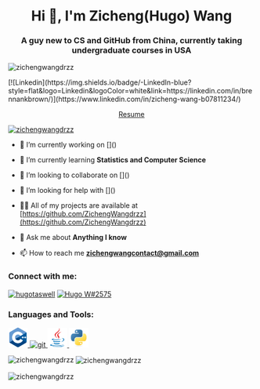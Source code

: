 <h1 align="center">Hi 👋, I'm Zicheng(Hugo) Wang</h1>
<h3 align="center">A guy new to CS and GitHub from China, currently taking undergraduate courses in USA</h3>

<p align="left"> <img src="https://komarev.com/ghpvc/?username=zichengwangdrzz&label=Profile%20views&color=0e75b6&style=flat" alt="zichengwangdrzz" /> </p>
[![Linkedin](https://img.shields.io/badge/-LinkedIn-blue?style=flat&logo=Linkedin&logoColor=white&link=https://linkedin.com/in/brennankbrown/)](https://www.linkedin.com/in/zicheng-wang-b07811234/)

<p align="center"> <a href=https://docs.google.com/document/d/1VH9qtxjerH2fdBhA0nr9mlW5SJ7UlbkL/edit>Resume</a>

<p align="left"> <a href="https://github.com/ryo-ma/github-profile-trophy"><img src="https://github-profile-trophy.vercel.app/?username=zichengwangdrzz" alt="zichengwangdrzz" /></a> </p>

- 🔭 I’m currently working on [\](\)

- 🌱 I’m currently learning **Statistics and Computer Science**

- 👯 I’m looking to collaborate on [\](\)

- 🤝 I’m looking for help with [\](\)

- 👨‍💻 All of my projects are available at [https://github.com/ZichengWangdrzz](https://github.com/ZichengWangdrzz)

- 💬 Ask me about **Anything I know**

- 📫 How to reach me **zichengwangcontact@gmail.com**

<h3 align="left">Connect with me:</h3>
<p align="left">
<a href="https://instagram.com/hugotaswell" target="blank"><img align="center" src="https://raw.githubusercontent.com/rahuldkjain/github-profile-readme-generator/master/src/images/icons/Social/instagram.svg" alt="hugotaswell" height="30" width="40" /></a>
<a href="https://discord.gg/Hugo W#2575" target="blank"><img align="center" src="https://raw.githubusercontent.com/rahuldkjain/github-profile-readme-generator/master/src/images/icons/Social/discord.svg" alt="Hugo W#2575" height="30" width="40" /></a>
</p>

<h3 align="left">Languages and Tools:</h3>
<p align="left"> <a href="https://www.w3schools.com/cpp/" target="_blank" rel="noreferrer"> <img src="https://raw.githubusercontent.com/devicons/devicon/master/icons/cplusplus/cplusplus-original.svg" alt="cplusplus" width="40" height="40"/> </a> <a href="https://git-scm.com/" target="_blank" rel="noreferrer"> <img src="https://www.vectorlogo.zone/logos/git-scm/git-scm-icon.svg" alt="git" width="40" height="40"/> </a> <a href="https://www.java.com" target="_blank" rel="noreferrer"> <img src="https://raw.githubusercontent.com/devicons/devicon/master/icons/java/java-original.svg" alt="java" width="40" height="40"/> </a> <a href="https://www.python.org" target="_blank" rel="noreferrer"> <img src="https://raw.githubusercontent.com/devicons/devicon/master/icons/python/python-original.svg" alt="python" width="40" height="40"/> </a> </p>

<p><img align="left" src="https://github-readme-stats.vercel.app/api/top-langs?username=zichengwangdrzz&show_icons=true&locale=en&layout=compact" alt="zichengwangdrzz" /></p>

<p>&nbsp;<img align="center" src="https://github-readme-stats.vercel.app/api?username=zichengwangdrzz&show_icons=true&locale=en" alt="zichengwangdrzz" /></p>

<p><img align="center" src="https://github-readme-streak-stats.herokuapp.com/?user=zichengwangdrzz&" alt="zichengwangdrzz" /></p>
